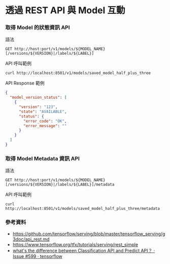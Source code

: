 # 透過 REST API 與 Model 互動

### 取得 Model 的狀態資訊 API

語法

```
GET http://host:port/v1/models/${MODEL_NAME}[/versions/${VERSION}|/labels/${LABEL}]
```

API 呼叫範例

```
curl http://localhost:8501/v1/models/saved_model_half_plus_three
```

API Response 範例

```json
{
  "model_version_status": [
    {
      "version": "123",
      "state": "AVAILABLE",
      "status": {
        "error_code": "OK",
        "error_message": ""
      }
    }
  ]
}
```

### 取得 Model Metadata 資訊 API

語法

```
GET http://host:port/v1/models/${MODEL_NAME}[/versions/${VERSION}|/labels/${LABEL}]/metadata
```

API 呼叫範例

```
curl http://localhost:8501/v1/models/saved_model_half_plus_three/metadata
```

### 參考資料

- <https://github.com/tensorflow/serving/blob/master/tensorflow_serving/g3doc/api_rest.md>
- <https://www.tensorflow.org/tfx/tutorials/serving/rest_simple>
- [what's the difference between Classification API and Predict API？ · Issue #599 · tensorflow](https://github.com/tensorflow/serving/issues/599)
